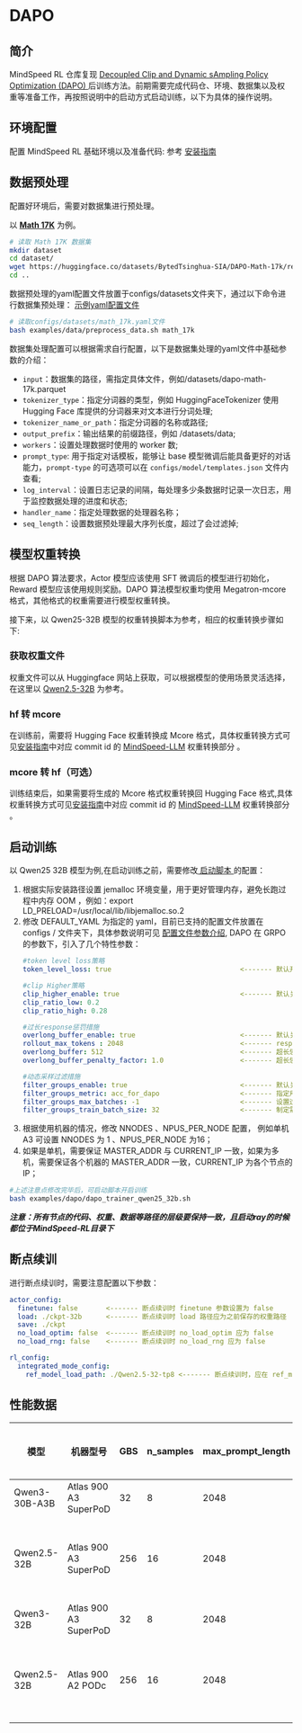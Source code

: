 # DAPO

## 简介
MindSpeed RL 仓库复现 [Decoupled Clip and Dynamic sAmpling Policy Optimization (DAPO) ](https://arxiv.org/abs/2503.14476) 后训练方法。前期需要完成代码仓、环境、数据集以及权重等准备工作，再按照说明中的启动方式启动训练，以下为具体的操作说明。

## 环境配置
配置 MindSpeed RL 基础环境以及准备代码: 参考 [安装指南](../install_guide.md)

## 数据预处理
配置好环境后，需要对数据集进行预处理。

以 [**Math 17K**](https://huggingface.co/datasets/BytedTsinghua-SIA/DAPO-Math-17k) 为例。

```bash
# 读取 Math 17K 数据集
mkdir dataset
cd dataset/
wget https://huggingface.co/datasets/BytedTsinghua-SIA/DAPO-Math-17k/resolve/main/data/dapo-math-17k.parquet
cd ..
```

数据预处理的yaml配置文件放置于configs/datasets文件夹下，通过以下命令进行数据集预处理：
[示例yaml配置文件](../../configs/datasets/math_17k.yaml)
```bash
# 读取configs/datasets/math_17k.yaml文件 
bash examples/data/preprocess_data.sh math_17k
```

数据集处理配置可以根据需求自行配置，以下是数据集处理的yaml文件中基础参数的介绍：
* `input`：数据集的路径，需指定具体文件，例如/datasets/dapo-math-17k.parquet
* `tokenizer_type`：指定分词器的类型，例如 HuggingFaceTokenizer 使用 Hugging Face 库提供的分词器来对文本进行分词处理;
* `tokenizer_name_or_path`：指定分词器的名称或路径;
* `output_prefix`：输出结果的前缀路径，例如 /datasets/data;
* `workers`：设置处理数据时使用的 worker 数;
* `prompt_type`: 用于指定对话模板，能够让 base 模型微调后能具备更好的对话能力，`prompt-type` 的可选项可以在 `configs/model/templates.json` 文件内查看;
* `log_interval`：设置日志记录的间隔，每处理多少条数据时记录一次日志，用于监控数据处理的进度和状态;
* `handler_name`：指定处理数据的处理器名称；
* `seq_length`：设置数据预处理最大序列长度，超过了会过滤掉;

## 模型权重转换

根据 DAPO 算法要求，Actor 模型应该使用 SFT 微调后的模型进行初始化，Reward 模型应该使用规则奖励。DAPO 算法模型权重均使用 Megatron-mcore 格式，其他格式的权重需要进行模型权重转换。

接下来，以 Qwen25-32B 模型的权重转换脚本为参考，相应的权重转换步骤如下:

### 获取权重文件
权重文件可以从 Huggingface 网站上获取，可以根据模型的使用场景灵活选择，在这里以
[Qwen2.5-32B](https://huggingface.co/Qwen/Qwen2.5-32B/tree/main)  为参考。
### hf 转 mcore
在训练前，需要将 Hugging Face 权重转换成 Mcore 格式，具体权重转换方式可见[安装指南](../install_guide.md)中对应 commit id 的 [MindSpeed-LLM](https://gitcode.com/Ascend/MindSpeed-LLM) 权重转换部分 。

### mcore 转 hf（可选）
训练结束后，如果需要将生成的 Mcore 格式权重转换回 Hugging Face 格式,具体权重转换方式可见[安装指南](../install_guide.md)中对应 commit id 的 [MindSpeed-LLM](https://gitcode.com/Ascend/MindSpeed-LLM) 权重转换部分 。

## 启动训练

以 Qwen25 32B 模型为例,在启动训练之前，需要修改[ 启动脚本 ](../../examples/dapo/dapo_trainer_qwen25_32b.sh)的配置：
1. 根据实际安装路径设置 jemalloc 环境变量，用于更好管理内存，避免长跑过程中内存 OOM ，例如：export LD_PRELOAD=/usr/local/lib/libjemalloc.so.2 
2. 修改 DEFAULT_YAML 为指定的 yaml，目前已支持的配置文件放置在 configs / 文件夹下，具体参数说明可见 [配置文件参数介绍](../features/grpo_yaml.md), DAPO 在 GRPO 的参数下，引入了几个特性参数：
    ```yaml
    #token level loss策略
    token_level_loss: true                                <------- 默认开启

    #clip Higher策略
    clip_higher_enable: true                              <------- 默认关闭
    clip_ratio_low: 0.2
    clip_ratio_high: 0.28

    #过长response惩罚措施
    overlong_buffer_enable: true                          <------- 默认关闭
    rollout_max_tokens : 2048                             <------- response最大长度
    overlong_buffer: 512                                  <------- 超长惩罚缓冲区大小
    overlong_buffer_penalty_factor: 1.0                   <------- 超长惩罚系数

    #动态采样过滤措施
    filter_groups_enable: true                            <------- 默认关闭
    filter_groups_metric: acc_for_dapo                    <------- 指定用于过滤的 metric，其值需要包含在verifier_function参数设置的列表中
    filter_groups_max_batches: -1                         <------- 设置过滤的最大次数，-1 代表不限制最大次数
    filter_groups_train_batch_size: 32                    <------- 制定需要筛选出多少条数据才停止采样，建议与gbs值一致，或者是gbs值的二分之一

3. 根据使用机器的情况，修改 NNODES 、NPUS_PER_NODE 配置， 例如单机 A3 可设置 NNODES 为 1 、NPUS_PER_NODE 为16；
4. 如果是单机，需要保证 MASTER_ADDR 与 CURRENT_IP 一致，如果为多机，需要保证各个机器的 MASTER_ADDR 一致，CURRENT_IP 为各个节点的 IP；
```bash
#上述注意点修改完毕后，可启动脚本开启训练
bash examples/dapo/dapo_trainer_qwen25_32b.sh
```

***注意：所有节点的代码、权重、数据等路径的层级要保持一致，且启动ray的时候都位于MindSpeed-RL目录下***

## 断点续训
进行断点续训时，需要注意配置以下参数：
  ```yaml
actor_config:
    finetune: false       <------- 断点续训时 finetune 参数设置为 false
    load: ./ckpt-32b      <------- 断点续训时 load 路径应为之前保存的权重路径
    save: ./ckpt
    no_load_optim: false  <------- 断点续训时 no_load_optim 应为 false
    no_load_rng: false    <------- 断点续训时 no_load_rng 应为 false
  
rl_config:
    integrated_mode_config:
      ref_model_load_path: ./Qwen2.5-32-tp8 <------- 断点续训时，应在 ref_model_load_path 中配置原始模型权重路径，供 reference model 加载
  ```

## 性能数据
| 模型          |   机器型号  | GBS | n_samples | max_prompt_length | max_tokens | 端到端 tps |  备注       | 
|---------------|------------|-----|-----------|-------------------|------------|------------|------------| 
| Qwen3-30B-A3B | Atlas 900 A3 SuperPoD | 32  |      8    | 2048              | 2048       | 44         |            |
| Qwen2.5-32B   | Atlas 900 A3 SuperPoD | 256 |      16   | 2048              | 30720      | 108         | 关闭动态采样| 
| Qwen3-32B     | Atlas 900 A3 SuperPoD | 32  |      8    | 2048              | 2048       | 140        |            |
| Qwen2.5-32B   | Atlas 900 A2 PODc | 256 |      16   | 2048              | 20480      | 35         | 关闭动态采样| 

